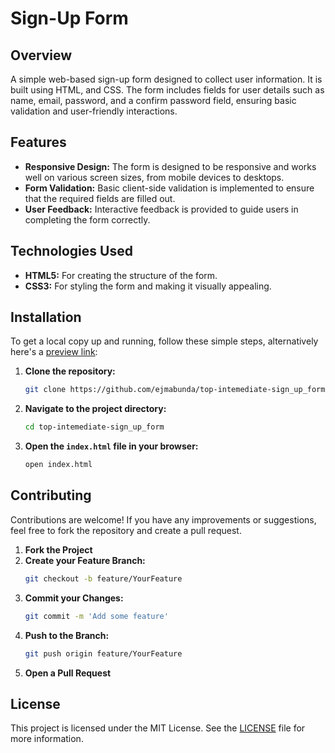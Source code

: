 # Sign-Up Form

## Overview

A simple web-based sign-up form designed to collect user information. It is built using HTML, and CSS. The form includes fields for user details such as name, email, password, and a confirm password field, ensuring basic validation and user-friendly interactions.

## Features

- **Responsive Design:** The form is designed to be responsive and works well on various screen sizes, from mobile devices to desktops.
- **Form Validation:** Basic client-side validation is implemented to ensure that the required fields are filled out.
- **User Feedback:** Interactive feedback is provided to guide users in completing the form correctly.

## Technologies Used

- **HTML5:** For creating the structure of the form.
- **CSS3:** For styling the form and making it visually appealing.

## Installation
To get a local copy up and running, follow these simple steps, alternatively here's a [preview link](https://ejmabunda.github.io/top-intemediate-sign_up_form):

1. **Clone the repository:**
   ```sh
   git clone https://github.com/ejmabunda/top-intemediate-sign_up_form.git
   ```
2. **Navigate to the project directory:**
   ```sh
   cd top-intemediate-sign_up_form
   ```
3. **Open the `index.html` file in your browser:**
   ```sh
   open index.html
   ```

## Contributing

Contributions are welcome! If you have any improvements or suggestions, feel free to fork the repository and create a pull request.

1. **Fork the Project**
2. **Create your Feature Branch:**
   ```sh
   git checkout -b feature/YourFeature
   ```
3. **Commit your Changes:**
   ```sh
   git commit -m 'Add some feature'
   ```
4. **Push to the Branch:**
   ```sh
   git push origin feature/YourFeature
   ```
5. **Open a Pull Request**

## License

This project is licensed under the MIT License. See the [LICENSE](LICENSE) file for more information.